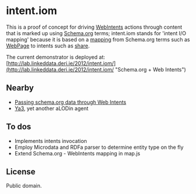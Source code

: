 # intent.iom

This is a proof of concept for driving [WebIntents](http://webintents.org/ "Web Intents") actions through content that is marked up using [Schema.org](http://schema.org/ "Home - schema.org") terms; intent.iom stands for 'intent I/O mapping' because it is based on a [mapping](https://raw.github.com/mhausenblas/intent.iom/master/map.js) from Schema.org terms such as [WebPage](http://schema.org/WebPage "WebPage  - schema.org") to intents such as [share](http://webintents.org/share "Share").

The current demonstrator is deployed at: [http://lab.linkeddata.deri.ie/2012/intent.iom/](http://lab.linkeddata.deri.ie/2012/intent.iom/ "Schema.org + Web Intents")

## Nearby

* [Passing schema.org data through Web Intents](http://www.w3.org/wiki/WebIntents/schema.org_Types "WebIntents/schema.org Types - W3C Wiki")
* [Ya3](http://lab.linkeddata.deri.ie/alodin/agent/ "Ya3, yet another aLODin agent"), yet another aLODin agent

## To dos

* Implements intents invocation  
* Employ Microdata and RDFa parser to determine entity type on the fly
* Extend Schema.org - WebIntents mapping in map.js


## License

Public domain.